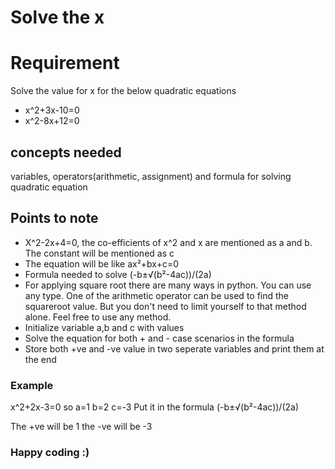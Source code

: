 # Solve the x

# Requirement
Solve the value for x for the below quadratic equations
- x^2+3x-10=0
- x^2-8x+12=0

## concepts needed
variables, operators(arithmetic, assignment) and formula for solving quadratic equation

## Points to note
- X^2-2x+4=0, the co-efficients of x^2 and x are mentioned as a and b. The constant will be mentioned as c
- The equation will be like ax²+bx+c=0
- Formula needed to solve (-b±√(b²-4ac))/(2a)
- For applying square root there are many ways in python. You can use any type. One of the arithmetic operator can be used to find the squareroot value. But you don't need to limit yourself to that method alone. Feel free to use any method.
- Initialize variable a,b and c with values
- Solve the equation for both + and - case scenarios in the formula
- Store both +ve and -ve value in two seperate variables and print them at the end

### Example
x^2+2x-3=0
so 
a=1
b=2
c=-3
Put it in the formula
(-b±√(b²-4ac))/(2a)

The +ve will be 1
the -ve will be -3

### Happy coding :)


